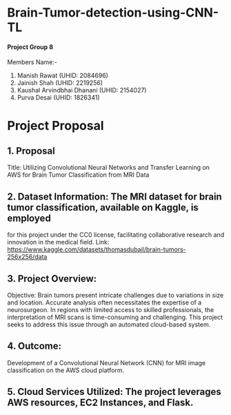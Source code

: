 # Brain-Tumor-detection-using-CNN-TL

#### Project Group 8
Members Name:-
1. Manish Rawat (UHID: 2084696)
2. Jainish Shah (UHID: 2219256)
3. Kaushal Arvindbhai Dhanani (UHID: 2154027)
4. Purva Desai (UHID: 1826341)

# Project Proposal

## 1. Proposal
Title: Utilizing Convolutional Neural Networks and Transfer Learning on AWS for Brain Tumor
Classification from MRI Data

## 2. Dataset Information: The MRI dataset for brain tumor classification, available on Kaggle, is employed
for this project under the CC0 license, facilitating collaborative research and innovation in the medical field.
Link: https://www.kaggle.com/datasets/thomasdubail/brain-tumors-256x256/data

## 3. Project Overview:
Objective: Brain tumors present intricate challenges due to variations in size and location. Accurate
analysis often necessitates the expertise of a neurosurgeon. In regions with limited access to skilled
professionals, the interpretation of MRI scans is time-consuming and challenging. This project seeks to
address this issue through an automated cloud-based system.

## 4. Outcome:
Development of a Convolutional Neural Network (CNN) for MRI image classification on the
AWS cloud platform.

## 5. Cloud Services Utilized: The project leverages AWS resources, EC2 Instances, and Flask.
